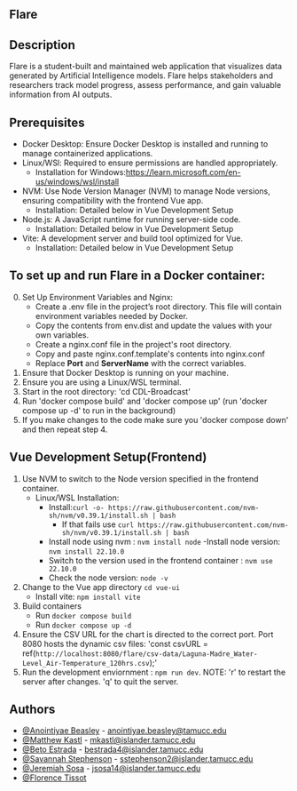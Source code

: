 ## Flare

## Description

Flare is a student-built and maintained web application that visualizes data generated by Artificial Intelligence models. Flare helps stakeholders and researchers track model progress, assess performance, and gain valuable information from AI outputs.

## Prerequisites
 - Docker Desktop: Ensure Docker Desktop is installed and running to manage containerized applications.
 - Linux/WSl: Required to ensure permissions are handled appropriately.
    - Installation for Windows:https://learn.microsoft.com/en-us/windows/wsl/install
 - NVM: Use Node Version Manager (NVM) to manage Node versions, ensuring compatibility with the frontend Vue app. 
    - Installation: Detailed below in Vue Development Setup
 - Node.js: A JavaScript runtime for running server-side code.
    - Installation: Detailed below in Vue Development Setup
 - Vite: A development server and build tool optimized for Vue.
    - Installation: Detailed below in Vue Development Setup

## To set up and run Flare in a Docker container:
0. Set Up Environment Variables and Nginx:
    - Create a .env file in the project’s root directory. This file will contain environment variables needed by Docker.
    - Copy the contents from env.dist and update the values with your own variables.
    - Create a nginx.conf file in the project's root directory.
    - Copy and paste nginx.conf.template's contents into nginx.conf
    - Replace __Port__ and __ServerName__ with the correct variables.
1. Ensure that Docker Desktop is running on your machine.
2. Ensure you are using a Linux/WSL terminal.
3. Start in the root directory: 'cd CDL-Broadcast'
4. Run 'docker compose build' and 'docker compose up' (run 'docker compose up -d' to run in the background)
5. If you make changes to the code make sure you 'docker compose down' and then repeat step 4.

## Vue Development Setup(Frontend)
1. Use NVM to switch to the Node version specified in the frontend container.
    - Linux/WSL Installation:
        - Install:`curl -o- https://raw.githubusercontent.com/nvm-sh/nvm/v0.39.1/install.sh | bash`
           - If that fails use `curl https://raw.githubusercontent.com/nvm-sh/nvm/v0.39.1/install.sh | bash`
        - Install node using nvm : `nvm install node`
        -Install node version: `nvm install 22.10.0`
        - Switch to the version used in the frontend container  : `nvm use 22.10.0`
        - Check the node version: `node -v`
2. Change to the Vue app directory `cd vue-ui`
    - Install vite: `npm install vite`
3. Build containers
   - Run `docker compose build`
   - Run `docker compose up -d`
4. Ensure the CSV URL for the chart is directed to the correct port. Port 8080 hosts the dynamic csv files:
   'const csvURL = ref(`http://localhost:8080/flare/csv-data/Laguna-Madre_Water-Level_Air-Temperature_120hrs.csv`);'
5. Run the development enviornment : `npm run dev`. NOTE: 'r' to restart the server after changes. 'q' to quit the server.


## Authors
* [@Anointiyae Beasley](https://github.com/abeasley1722) - anointiyae.beasley@tamucc.edu
* [@Matthew Kastl](https://github.com/matdenkas) - mkastl@islander.tamucc.edu
* [@Beto Estrada](https://github.com/bestrada33) - bestrada4@islander.tamucc.edu
* [@Savannah Stephenson](https://github.com/lovelysandlonelys) - sstephenson2@islander.tamucc.edu
* [@Jeremiah Sosa](https://github.com/jeremiahsosa77) - jsosa14@islander.tamucc.edu
* [@Florence Tissot](https://github.com/ccftissot)


